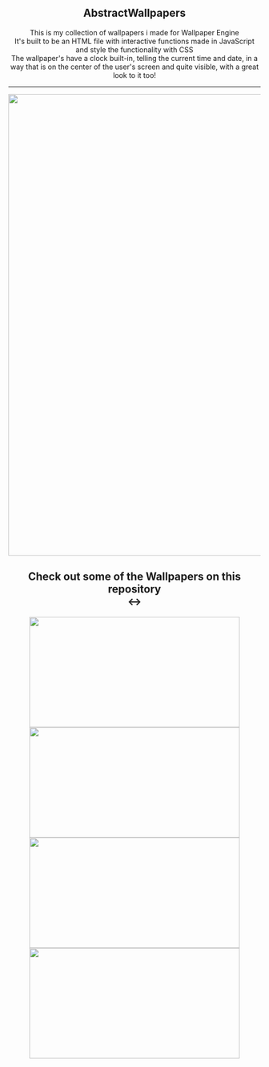 

<h2 align="center"> AbstractWallpapers </h2>

<p align="center">This is my collection of wallpapers i made for Wallpaper Engine <br>
It's built to be an HTML file with interactive functions made in JavaScript and style the functionality with CSS <br>
The wallpaper's have a clock built-in, telling the current time and date, in a way that is on the center of the user's screen and quite visible, with a great look to it too! <hr></h4>


<div align="center">
<img src="https://i.imgur.com/jZbMI4l.png" width="920" heigth="640"/>
</div>


<div align="center">
<h2> Check out some of the Wallpapers on this repository<br> <-> </h2>
</div>
  

<div align="center">
  <a href="https://github.com/GabrielTheophilo/AbstractWallpapers/tree/main/SquareNix"><img src="https://i.imgur.com/Rnc7SU1.png" width="420" height="220"/></a>
  <a href="https://github.com/GabrielTheophilo/AbstractWallpapers/tree/main/Neo-ArrowHead"><img src="https://i.imgur.com/qPv89oC.png" width="420" height="220"/></a>
  <a href="https://github.com/GabrielTheophilo/AbstractWallpapers/tree/main/ArrowHead"><img src="https://i.imgur.com/E4a1DrA.png" width="420" height="220"/></a>
  <a href="https://github.com/GabrielTheophilo/AbstractWallpapers/tree/main/Neo-Abstract"><img src="https://i.imgur.com/PVNFcdg.png" width="420" height="220"/></a>
  
</div>


